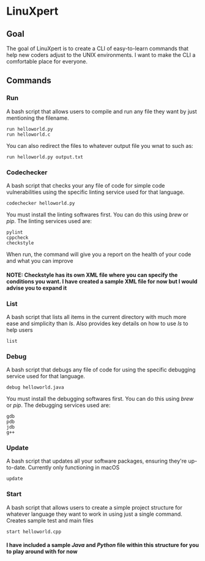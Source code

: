 # LinuXpert
## Goal
The goal of LinuXpert is to create a CLI of easy-to-learn commands that help new coders adjust to the UNIX environments. I want to make the CLI a comfortable place for everyone. 
## Commands
### Run
A bash script that allows users to compile and run any file they want by just mentioning the filename.   
```
run helloworld.py
run helloworld.c
```
You can also redirect the files to whatever output file you wnat to such as:
```
run helloworld.py output.txt
```
### Codechecker
A bash script that checks your any file of code for simple code vulnerabilities using the specific linting service used for that language.
```
codechecker helloworld.py
```
You must install the linting softwares first. You can do this using *brew* or *pip*. The linting services used are:
```
pylint
cppcheck
checkstyle
```
When run, the command will give you a report on the health of your code and what you can improve
#### NOTE: Checkstyle has its own XML file where you can specify the conditions you want. I have created a sample XML file for now but I would advise you to expand it

### List
A bash script that lists all items in the current directory with much more ease and simplicity than *ls*. Also provides key details on how to use *ls* to help users
```
list
```

### Debug
A bash script that debugs any file of code for using the specific debugging service used for that language.
```
debug helloworld.java
```
You must install the debugging softwares first. You can do this using *brew* or *pip*. The debugging services used are:
```
gdb
pdb
jdb
g++
```

### Update
A bash script that updates all your software packages, ensuring they're up-to-date. Currently only functioning in macOS
```
update
```

### Start
A bash script that allows users to create a simple project structure for whatever language they want to work in using just a single command.
Creates sample test and main files
```
start helloworld.cpp
```

#### I have included a sample *Java* and *Python* file within this structure for you to play around with for now
